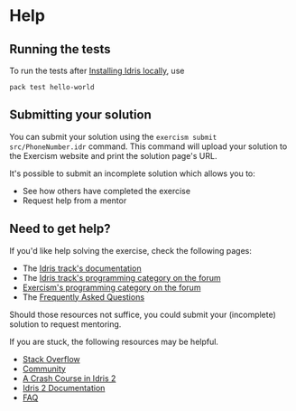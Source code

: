 # Help

## Running the tests

To run the tests after [Installing Idris locally][], use

```
pack test hello-world
```

[Installing Idris locally]: https://exercism.org/docs/tracks/idris/installation

## Submitting your solution

You can submit your solution using the `exercism submit src/PhoneNumber.idr` command.
This command will upload your solution to the Exercism website and print the solution page's URL.

It's possible to submit an incomplete solution which allows you to:

- See how others have completed the exercise
- Request help from a mentor

## Need to get help?

If you'd like help solving the exercise, check the following pages:

- The [Idris track's documentation](https://exercism.org/docs/tracks/idris)
- The [Idris track's programming category on the forum](https://forum.exercism.org/c/programming/idris)
- [Exercism's programming category on the forum](https://forum.exercism.org/c/programming/5)
- The [Frequently Asked Questions](https://exercism.org/docs/using/faqs)

Should those resources not suffice, you could submit your (incomplete) solution to request mentoring.

If you are stuck, the following resources may be helpful.

- [Stack Overflow][]
- [Community][]
- [A Crash Course in Idris 2][]
- [Idris 2 Documentation][]
- [FAQ][]

[Stack Overflow]: https://stackoverflow.com/search?q=Idris2
[Community]: https://www.idris-lang.org/pages/community.html
[A Crash Course in Idris 2]: https://idris2.readthedocs.io/en/latest/tutorial/index.html
[Idris 2 Documentation]: https://www.idris-lang.org/pages/idris-2-documentation.html
[FAQ]: https://idris2.readthedocs.io/en/latest/faq/faq.html